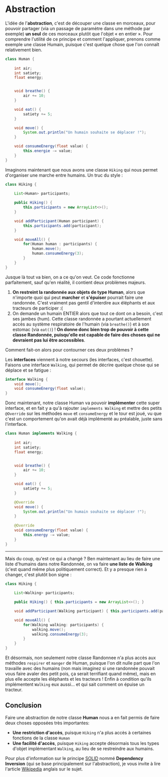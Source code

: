 # Abstraction

L'idée de l'**abstraction**, c'est de découper une classe en morceaux, pour pouvoir partager (via un passage de paramètre dans une méthode par exemple) **un seul** de ces morceaux plutôt que l'objet « en entier ». Pour comprendre l'utilité de ce principe et comment l'appliquer, prenons comme exemple une classe Humain, puisque c'est quelque chose que l'on connaît relativement bien.

```java
class Human {
  
    int air;
    int satiety;
    float energy;


    void breathe() {
        air += 10;
    }

    void eat() {
        satiety += 5;
    }

    void move() {
        System.out.println("Un humain souhaite se déplacer !");
    }

    void consumeEnergy(float value) {
        this.energie -= value;
    }
}
```

Imaginons maintenant que nous avons une classe `Hiking` qui nous permet d'organiser une marche entre humains. Un truc du style :

```java
class Hiking {
  
    List<Human> participants;

    public Hiking() { 
        this.participants = new ArrayList<>(); 
    }

    void addParticipant(Human participant) { 
        this.participants.add(participant); 
    }

    void moveAll() {
        for(Human human : participants) {
            human.move();
            human.consumeEnergy(3);
        }
    }   
}
```

Jusque là tout va bien, on a ce qu'on veut. Ce code fonctionne parfaitement, sauf qu'en réalité, il contient deux problèmes majeurs.

1) **On restreint la randonnée aux objets de type Human**, alors que n'importe quoi qui peut **marcher** et **s'épuiser** pourrait faire une randonnée. C'est vraiment pas gentil d'interdire aux éléphants et aux tracteurs de participer :(
2) On demande un humain ENTIER alors que tout ce dont on a besoin, c'est ses jambes (hum). Cette classe randonnée a pourtant actuellement accès au système respiratoire de l'humain (via `breathe()`) et à son estomac (via `eat()`) ! **On donne donc bien trop de pouvoir à cette classe Randonnée, puisqu'elle est capable de faire des choses qui ne devraient pas lui être accessibles**. <br>

Comment fait-on alors pour contourner ces deux problèmes ?

Les **interfaces** viennent à notre secours (les interfaces, c'est chouette). Faisons une interface `Walking`, qui permet de décrire quelque chose qui se déplace et se fatigue :

```java
interface Walking {
    void move();
    void consumeEnergy(float value);
}
```

Donc maintenant, notre classe Human va pouvoir **implémenter** cette super interface, et en fait y a qu'à rajouter `implements Walking` et mettre des petits `@Override` sur les méthodes `move` et `consumeEnergy` et le tour est joué, vu que c'est un comportement qu'on avait déjà implémenté au préalable, juste sans l'interface.

```java
class Human implements Walking {
  
    int air;
    int satiety;
    float energy;


    void breathe() {
        air += 10;
    }

    void eat() {
        satiety += 5;
    }

    @Override
    void move() {
        System.out.println("Un humain souhaite se déplacer !");
    }
  
    @Override
    void consumeEnergy(float value) {
        this.energy -= value;
    }
}
``` 
***

Mais du coup, qu'est ce qui a changé ? Ben maintenant au lieu de faire une liste d'humains dans notre Randonnée, on va faire **une liste de Walking** (c'est quand même plus politiquement correct). Et y a presque rien à changer, c'est plutôt bon signe :

```java
class Hiking {
  
    List<Walking> participants;

    public Hiking() { this.participants = new ArrayList<>(); }

    void addParticipant(Walking participant) { this.participants.add(participant); }

    void moveAll() {
        for(Walking walking: participants) {
            walking.move();
            walking.consumeEnergy(3);
        }
    }
}
```

Et désormais, non seulement notre classe Randonnee n'a plus accès aux méthodes `respirer` et `manger` de Human, puisque l'on dit nulle part que l'on travaille avec des humains (non mais imaginez si une randonnée pouvait vous faire avaler des petit pois, ça serait terrifiant quand même), mais en plus elle accepte les éléphants et les tracteurs ! 
Enfin à condition qu'ils implémentent `Walking` eux aussi... et qui sait comment on épuise un tracteur.

## Conclusion

Faire une abstraction de notre classe **Human** nous a en fait permis de faire deux choses opposées très importantes:

- **Une restriction d'accès**, puisque `Hiking` n'a plus accès à certaines fonctions de la classe `Human`
- **Une facilité d'accès**, puisque `Hiking` accepte désormais tous les types d'objet implémentant `Walking`, au lieu de se restreindre aux humains.

Pour plus d'information sur le principe [SOLID](https://fr.wikipedia.org/wiki/SOLID_(informatique)) nommé **Dependency Inversion** (qui se base principalement sur l'abstraction), je vous invite à lire l'article [Wikipedia](https://en.wikipedia.org/wiki/Dependency_inversion_principle) anglais sur le sujet. 
